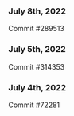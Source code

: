### July 8th, 2022

Commit #289513

### July 5th, 2022

Commit #314353


### July 4th, 2022

Commit #72281
